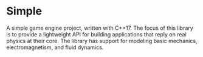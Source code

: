 # Simple
A simple game engine project, written with C++17. The focus of this library is to provide a lightweight API for building applications that reply on real physics at their core. The library has support for modeling basic mechanics, electromagnetism, and fluid dynamics.
